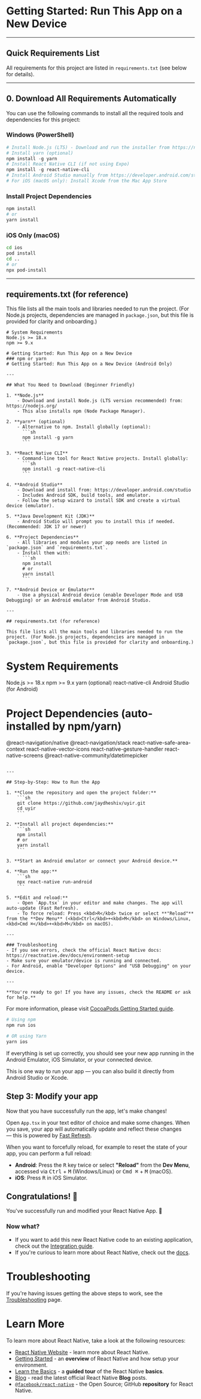# Getting Started: Run This App on a New Device

---

## Quick Requirements List

All requirements for this project are listed in `requirements.txt` (see below for details).

---
## 0. Download All Requirements Automatically

You can use the following commands to install all the required tools and dependencies for this project:

### Windows (PowerShell)
```powershell
# Install Node.js (LTS) - Download and run the installer from https://nodejs.org/
# Install yarn (optional)
npm install -g yarn
# Install React Native CLI (if not using Expo)
npm install -g react-native-cli
# Install Android Studio manually from https://developer.android.com/studio
# For iOS (macOS only): Install Xcode from the Mac App Store
```

### Install Project Dependencies
```sh
npm install
# or
yarn install
```

### iOS Only (macOS)
```sh
cd ios
pod install
cd ..
# or
npx pod-install
```

---
## requirements.txt (for reference)

This file lists all the main tools and libraries needed to run the project. (For Node.js projects, dependencies are managed in `package.json`, but this file is provided for clarity and onboarding.)

```
# System Requirements
Node.js >= 18.x
npm >= 9.x

# Getting Started: Run This App on a New Device
### npm or yarn
# Getting Started: Run This App on a New Device (Android Only)

---

## What You Need to Download (Beginner Friendly)

1. **Node.js**
	- Download and install Node.js (LTS version recommended) from: https://nodejs.org/
	- This also installs npm (Node Package Manager).

2. **yarn** (optional)
	- Alternative to npm. Install globally (optional):
	  ```sh
	  npm install -g yarn
	  ```

3. **React Native CLI**
	- Command-line tool for React Native projects. Install globally:
	  ```sh
	  npm install -g react-native-cli
	  ```

4. **Android Studio**
	- Download and install from: https://developer.android.com/studio
	- Includes Android SDK, build tools, and emulator.
	- Follow the setup wizard to install SDK and create a virtual device (emulator).

5. **Java Development Kit (JDK)**
	- Android Studio will prompt you to install this if needed. (Recommended: JDK 17 or newer)

6. **Project Dependencies**
	- All libraries and modules your app needs are listed in `package.json` and `requirements.txt`.
	- Install them with:
	  ```sh
	  npm install
	  # or
	  yarn install
	  ```

7. **Android Device or Emulator**
	- Use a physical Android device (enable Developer Mode and USB Debugging) or an Android emulator from Android Studio.

---

## requirements.txt (for reference)

This file lists all the main tools and libraries needed to run the project. (For Node.js projects, dependencies are managed in `package.json`, but this file is provided for clarity and onboarding.)

```
# System Requirements
Node.js >= 18.x
npm >= 9.x
yarn (optional)
react-native-cli
Android Studio (for Android)

# Project Dependencies (auto-installed by npm/yarn)
@react-navigation/native
@react-navigation/stack
react-native-safe-area-context
react-native-vector-icons
react-native-gesture-handler
react-native-screens
@react-native-community/datetimepicker
```

---

## Step-by-Step: How to Run the App

1. **Clone the repository and open the project folder:**
	```sh
	git clone https://github.com/jaydheshiv/uyir.git
	cd uyir
	```

2. **Install all project dependencies:**
	```sh
	npm install
	# or
	yarn install
	```

3. **Start an Android emulator or connect your Android device.**

4. **Run the app:**
	```sh
	npx react-native run-android
	```

5. **Edit and reload:**
	- Open `App.tsx` in your editor and make changes. The app will auto-update (Fast Refresh).
	- To force reload: Press <kbd>R</kbd> twice or select **"Reload"** from the **Dev Menu** (<kbd>Ctrl</kbd>+<kbd>M</kbd> on Windows/Linux, <kbd>Cmd ⌘</kbd>+<kbd>M</kbd> on macOS).

---

### Troubleshooting
- If you see errors, check the official React Native docs: https://reactnative.dev/docs/environment-setup
- Make sure your emulator/device is running and connected.
- For Android, enable "Developer Options" and "USB Debugging" on your device.

---

**You're ready to go! If you have any issues, check the README or ask for help.**
```

For more information, please visit [CocoaPods Getting Started guide](https://guides.cocoapods.org/using/getting-started.html).

```sh
# Using npm
npm run ios

# OR using Yarn
yarn ios
```

If everything is set up correctly, you should see your new app running in the Android Emulator, iOS Simulator, or your connected device.

This is one way to run your app — you can also build it directly from Android Studio or Xcode.

## Step 3: Modify your app

Now that you have successfully run the app, let's make changes!

Open `App.tsx` in your text editor of choice and make some changes. When you save, your app will automatically update and reflect these changes — this is powered by [Fast Refresh](https://reactnative.dev/docs/fast-refresh).

When you want to forcefully reload, for example to reset the state of your app, you can perform a full reload:

- **Android**: Press the <kbd>R</kbd> key twice or select **"Reload"** from the **Dev Menu**, accessed via <kbd>Ctrl</kbd> + <kbd>M</kbd> (Windows/Linux) or <kbd>Cmd ⌘</kbd> + <kbd>M</kbd> (macOS).
- **iOS**: Press <kbd>R</kbd> in iOS Simulator.

## Congratulations! :tada:

You've successfully run and modified your React Native App. :partying_face:

### Now what?

- If you want to add this new React Native code to an existing application, check out the [Integration guide](https://reactnative.dev/docs/integration-with-existing-apps).
- If you're curious to learn more about React Native, check out the [docs](https://reactnative.dev/docs/getting-started).

# Troubleshooting

If you're having issues getting the above steps to work, see the [Troubleshooting](https://reactnative.dev/docs/troubleshooting) page.

# Learn More

To learn more about React Native, take a look at the following resources:

- [React Native Website](https://reactnative.dev) - learn more about React Native.
- [Getting Started](https://reactnative.dev/docs/environment-setup) - an **overview** of React Native and how setup your environment.
- [Learn the Basics](https://reactnative.dev/docs/getting-started) - a **guided tour** of the React Native **basics**.
- [Blog](https://reactnative.dev/blog) - read the latest official React Native **Blog** posts.
- [`@facebook/react-native`](https://github.com/facebook/react-native) - the Open Source; GitHub **repository** for React Native.
